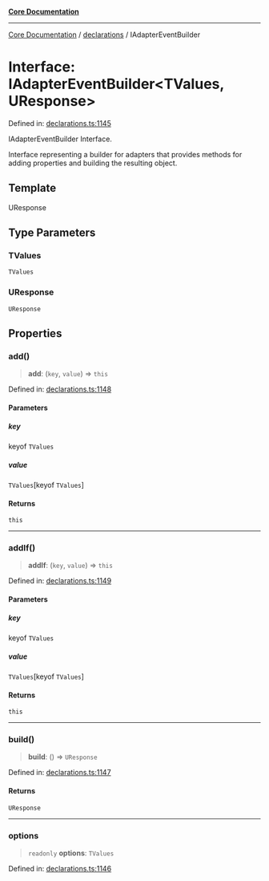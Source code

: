 [**Core Documentation**](../../README.md)

***

[Core Documentation](../../README.md) / [declarations](../README.md) / IAdapterEventBuilder

# Interface: IAdapterEventBuilder\<TValues, UResponse\>

Defined in: [declarations.ts:1145](https://github.com/stonemjs/core/blob/65c9e07f9d264b07f6e4091fcc29046b5ca8ea45/src/declarations.ts#L1145)

IAdapterEventBuilder Interface.

Interface representing a builder for adapters that provides methods for adding properties and building the resulting object.

## Template

UResponse

## Type Parameters

### TValues

`TValues`

### UResponse

`UResponse`

## Properties

### add()

> **add**: (`key`, `value`) => `this`

Defined in: [declarations.ts:1148](https://github.com/stonemjs/core/blob/65c9e07f9d264b07f6e4091fcc29046b5ca8ea45/src/declarations.ts#L1148)

#### Parameters

##### key

keyof `TValues`

##### value

`TValues`\[keyof `TValues`\]

#### Returns

`this`

***

### addIf()

> **addIf**: (`key`, `value`) => `this`

Defined in: [declarations.ts:1149](https://github.com/stonemjs/core/blob/65c9e07f9d264b07f6e4091fcc29046b5ca8ea45/src/declarations.ts#L1149)

#### Parameters

##### key

keyof `TValues`

##### value

`TValues`\[keyof `TValues`\]

#### Returns

`this`

***

### build()

> **build**: () => `UResponse`

Defined in: [declarations.ts:1147](https://github.com/stonemjs/core/blob/65c9e07f9d264b07f6e4091fcc29046b5ca8ea45/src/declarations.ts#L1147)

#### Returns

`UResponse`

***

### options

> `readonly` **options**: `TValues`

Defined in: [declarations.ts:1146](https://github.com/stonemjs/core/blob/65c9e07f9d264b07f6e4091fcc29046b5ca8ea45/src/declarations.ts#L1146)

